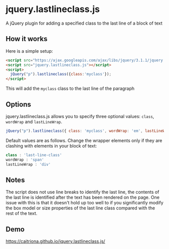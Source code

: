 # jquery.lastlineclass.js
A jQuery plugin for adding a specified class to the last line of a block of text

## How it works
Here is a simple setup:

```html
<script src="https://ajax.googleapis.com/ajax/libs/jquery/3.1.1/jquery.min.js"></script>
<script src="jquery.lastlineclass.js"></script>
<script>
  jQuery("p").lastlineclass({class:'myclass'});
</script>
```

This will add the `myclass` class to the last line of the paragraph

## Options
jquery.lastlineclass.js allows you to specify three optional values: `class`, `wordWrap` and `lastLineWrap`.

```javascript
jQuery("p").lastlineclass({ class: 'myclass', wordWrap: 'em', lastLineWrap: 'section' })
```

Default values are as follows. Change the wrapper elements only if they are clashing with elements in your block of text:
```javascript
class : 'last-line-class'
wordWrap : 'span'
lastLineWrap : 'div'
```

## Notes

The script does not use line breaks to identify the last line, the contents of the last line is identified after the text has been rendered on the page. One issue with this is that it doesn't hold up too well to if you significantly modify the box model or size properties of the last line class compared with the rest of the text.


## Demo

https://caitriona.github.io/jquery.lastlineclass.js/

